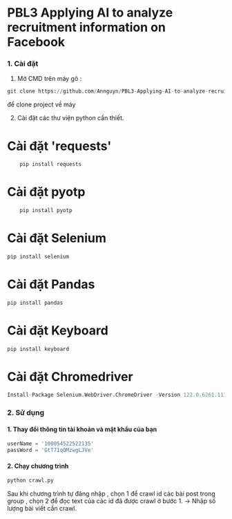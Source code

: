 ﻿# PBL3 Applying AI to analyze recruitment information on Facebook
### 1. Cài đặt
1. Mở CMD trên máy gõ :
```python
git clone https://github.com/Annguyn/PBL3-Applying-AI-to-analyze-recruitment-information-on-Facebook/
```
để clone project về máy

2. Cài đặt các thư viện python cần thiết.
# Cài đặt 'requests'
```python
    pip install requests
```
  # Cài đặt pyotp
```python
    pip install pyotp
```
  # Cài đặt Selenium
  ```python
  pip install selenium
  ```
  # Cài đặt Pandas
  ```python
  pip install pandas
  ```

  # Cài đặt Keyboard
  ```python
  pip install keyboard
  ```
  # Cài đặt Chromedriver 
  ```python
  Install-Package Selenium.WebDriver.ChromeDriver -Version 122.0.6261.11100
  ```
### 2. Sử dụng
#### 1. Thay đổi thông tin tài khoản và mật khẩu của bạn
```python
userName = '100054522522135'
passWord = 'GtT71qOMzwgLJVe'
```
#### 2. Chạy chương trình
```python
python crawl.py
```
Sau khi chương trình tự đăng nhập , chọn 1 để crawl id các bài post trong group  , chọn 2 để đọc text của các id đã được crawl ở bước 1.
-> Nhập số lượng bài viết cần crawl.
